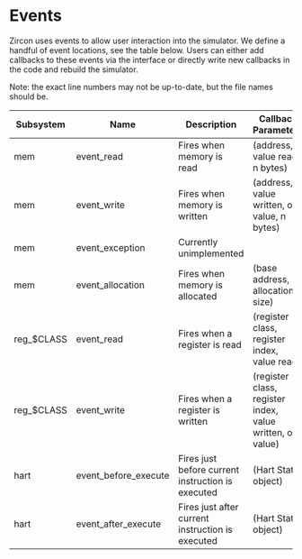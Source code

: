 # Events

Zircon uses events to allow user interaction into the simulator.
We define a handful of event locations, see the table below.
Users can either add callbacks to these events via the interface or directly write new callbacks in the code and rebuild the simulator.

Note: the exact line numbers may not be up-to-date, but the file names should be.

|  Subsystem |                 Name |                                        Description |                                          Callback Parameters |                  Location |
|        --- |                  --- |                                                --- |                                                          --- |                       --- |
|        mem |           event_read |                          Fires when memory is read |                               (address, value read, n bytes) | src/mem/memory-image.h:82 |
|        mem |          event_write |                       Fires when memory is written |                 (address, value written, old value, n bytes) | src/mem/memory-image.h:86 |
|        mem |      event_exception |                            Currently unimplemented |                                                              | src/mem/memory-image.h:90 |
|        mem |     event_allocation |                     Fires when memory is allocated |                              (base address, allocation size) | src/mem/memory-image.h:94 |
| reg_$CLASS |           event_read |                      Fires when a register is read |                 (register class, register index, value read) | src/cpu/isa/register.h:95 |
| reg_$CLASS |          event_write |                   Fires when a register is written |   (register class, register index, value written, old value) | src/cpu/isa/register.h:99 |
|       hart | event_before_execute |  Fires just before current instruction is executed |                                          (Hart State object) |          src/cpu/cpu.h:74 |
|       hart |  event_after_execute |   Fires just after current instruction is executed |                                          (Hart State object) |          src/cpu/cpu.h:78 |

